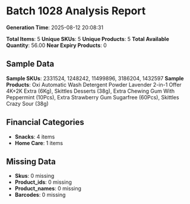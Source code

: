 # Batch 1028 Analysis Report

**Generation Time**: 2025-08-12 20:08:31

**Total Items**: 5
**Unique SKUs**: 5
**Unique Products**: 5
**Total Available Quantity**: 56.00
**Near Expiry Products**: 0

## Sample Data
**Sample SKUs**: 2331524, 1248242, 11499896, 3186204, 1432597
**Sample Products**: Oxi Automatic Wash Detergent Powder Lavender 2-in-1 Offer 4K+2K Extra (6Kg), Skittles Desserts (38g), Extra Chewing Gum With Peppermint (10Pcs), Extra Strawberry Gum Sugarfree (60Pcs), Skittles Crazy Sour (38g)

## Financial Categories
- **Snacks**: 4 items
- **Home Care**: 1 items

## Missing Data
- **Skus**: 0 missing
- **Product_ids**: 0 missing
- **Product_names**: 0 missing
- **Barcodes**: 0 missing
